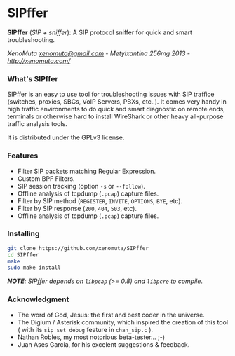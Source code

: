 # SIPffer
 **SIPffer** (*SIP + sniffer*): A SIP protocol sniffer for quick and smart troubleshooting.

 *XenoMuta <xenomuta@gmail.com> - Metylxantina 256mg 2013 - <http://xenomuta.com/>*

### What's SIPffer

SIPffer is an easy to use tool for troubleshooting issues with SIP traffice (switches, proxies, SBCs, VoIP Servers, PBXs, etc..).
It comes very handy in high traffic environments to do quick and smart diagnostic on remote ends, terminals or otherwise  hard to install WireShark or other heavy all-purpose traffic analysis tools.

It is distributed under the GPLv3 license.

### Features

* Filter SIP packets matching Regular Expression.
* Custom BPF Filters.
* SIP session tracking (option `-s` or `--follow`).
* Offline analysis of tcpdump (`.pcap`) capture files.
* Filter by SIP method (`REGISTER`, `INVITE`, `OPTIONS`, `BYE`, etc).
* Filter by SIP response (`200`, `404`, `503`, etc).
* Offline analysis of tcpdump (`.pcap`) capture files.

### Installing

```sh
git clone https://github.com/xenomuta/SIPffer
cd SIPffer
make
sudo make install
```

***NOTE**: SIPffer depends on `libpcap` (>= 0.8) and `libpcre` to compile*.

### Acknowledgment

* The word of God, Jesus: the first and best coder in the universe.
* The Digium / Asterisk community, which inspired the creation of this tool ( with its `sip set debug` feature in `chan_sip.c` ).
* Nathan Robles, my most notorious beta-tester... ;-)
* Juan Ases Garcia, for his excelent suggestions & feedback.

